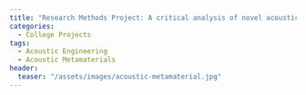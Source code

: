 ```yaml
---
title: "Research Methods Project: A critical analysis of novel acoustic metamaterials applied to automotive"
categories:
  - College Projects
tags:
  - Acoustic Engineering
  - Acoustic Metamaterials
header:
  teaser: "/assets/images/acoustic-metamaterial.jpg"
---
```


<object data="/assets/documents/Conall-Daly-4E3-Project.pdf" width="1000" height="1000" type='application/pdf'></object>
